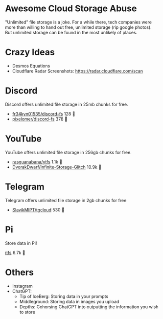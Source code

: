 # Awesome Cloud Storage Abuse

"Unlimited" file storage is a joke. For a while there, tech companies were more than willing to hand out free, unlimited storage (rip google photos). But unlimited storage can be found in the most unlikely of places.

# Crazy Ideas

- Desmos Equations
- Cloudflare Radar Screenshots: https://radar.cloudflare.com/scan

# Discord

Discord offers unlimited file storage in 25mb chunks for free.

- [fr34kyn01535/discord-fs](https://github.com/fr34kyn01535/discord-fs) 128 💫
- [pixelomer/discord-fs](https://github.com/pixelomer/discord-fs) 378 💫

# YouTube

YouTube offers unlimited file storage in 256gb chunks for free.

- [rasguanabana/ytfs](https://github.com/rasguanabana/ytfs) 1.1k 💫
- [DvorakDwarf/Infinite-Storage-Glitch](https://github.com/DvorakDwarf/Infinite-Storage-Glitch) 10.9k 💫

# Telegram

Telegram offers unlimited file storage in 2gb chunks for free

- [SlavikMIPT/tgcloud](https://github.com/SlavikMIPT/tgcloud) 530 💫

# Pi

Store data in Pi!

[πfs](https://github.com/philipl/pifs) 6.7k 💫

# Others

- Instagram
- ChatGPT:
  - Tip of IceBerg: Storing data in your prompts
  - Middleground: Storing data in images you upload
  - Depths: Cohorsing ChatGPT into outputting the information you wish to store
